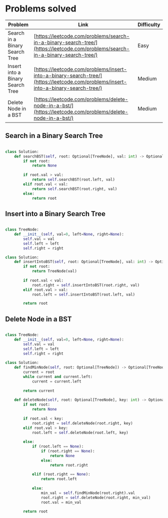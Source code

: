 # Problems solved

| Problem | Link | Difficulty |
|---------|------|------------|
| Search in a Binary Search Tree | [https://leetcode.com/problems/search-in-a-binary-search-tree/](https://leetcode.com/problems/search-in-a-binary-search-tree/) | Easy |
| Insert into a Binary Search Tree | [https://leetcode.com/problems/insert-into-a-binary-search-tree/](https://leetcode.com/problems/insert-into-a-binary-search-tree/) | Medium |
| Delete Node in a BST | [https://leetcode.com/problems/delete-node-in-a-bst/](https://leetcode.com/problems/delete-node-in-a-bst/) | Medium |

## Search in a Binary Search Tree

```py

class Solution:
    def searchBST(self, root: Optional[TreeNode], val: int) -> Optional[TreeNode]:
        if not root:
            return None
        
        if root.val > val:
            return self.searchBST(root.left, val)
        elif root.val < val:
            return self.searchBST(root.right, val)
        else:
            return root

```

## Insert into a Binary Search Tree

```py

class TreeNode:
    def __init__(self, val=0, left=None, right=None):
        self.val = val
        self.left = left
        self.right = right

class Solution:
    def insertIntoBST(self, root: Optional[TreeNode], val: int) -> Optional[TreeNode]:
        if not root:
            return TreeNode(val)
        
        if root.val < val:
            root.right = self.insertIntoBST(root.right, val)
        elif root.val > val:
            root.left = self.insertIntoBST(root.left, val)

        return root

```

## Delete Node in a BST

```py

class TreeNode:
    def __init__(self, val=0, left=None, right=None):
        self.val = val
        self.left = left
        self.right = right
        
class Solution:
    def findMinNode(self, root: Optional[TreeNode]) -> Optional[TreeNode]:
        current = root
        while current and current.left:
            current = current.left
        
        return current
    
    def deleteNode(self, root: Optional[TreeNode], key: int) -> Optional[TreeNode]:
        if not root:
            return None
        
        if root.val < key:
            root.right = self.deleteNode(root.right, key)
        elif root.val > key:
            root.left = self.deleteNode(root.left, key)
        
        else:
            if (root.left == None):
                if (root.right == None):
                    return None
                else:
                    return root.right
            
            elif (root.right == None):
                return root.left
            
            else:
                min_val = self.findMinNode(root.right).val
                root.right = self.deleteNode(root.right, min_val)
                root.val = min_val

        return root
```
